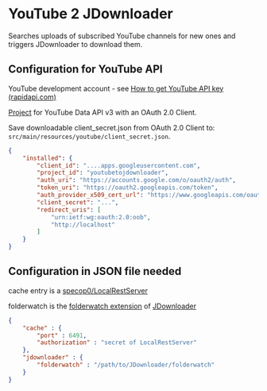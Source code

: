 # YouTube 2 JDownloader

Searches uploads of subscribed YouTube channels for new ones and triggers JDownloader to download them.

## Configuration for YouTube API

YouTube development account - see [How to get YouTube API key (rapidapi.com)](https://rapidapi.com/blog/how-to-get-youtube-api-key/)

[Project](https://console.developers.google.com/project) for YouTube Data API v3 with an OAuth 2.0 Client.

Save downloadable client_secret.json from OAuth 2.0 Client to: `src/main/resources/youtube/client_secret.json`.

```json
{
    "installed": {
        "client_id": "....apps.googleusercontent.com",
        "project_id": "youtubetojdownloader",
        "auth_uri": "https://accounts.google.com/o/oauth2/auth",
        "token_uri": "https://oauth2.googleapis.com/token",
        "auth_provider_x509_cert_url": "https://www.googleapis.com/oauth2/v1/certs",
        "client_secret": "...",
        "redirect_uris": [
            "urn:ietf:wg:oauth:2.0:oob",
            "http://localhost"
        ]
    }
}
```

## Configuration in JSON file needed

cache entry is a [specop0/LocalRestServer](https://github.com/specop0/LocalRestServer)

folderwatch is the [folderwatch extension](https://github.com/cooolinho/jdownloader-folderwatch) of [JDownloader](https://jdownloader.org/)

```json
{
    "cache" : {
        "port" : 6491,
        "authorization" : "secret of LocalRestServer"
    },
    "jdownloader" : {
        "folderwatch" : "/path/to/JDownloader/folderwatch"
    }
}
```